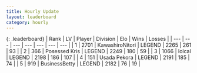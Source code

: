 ```yaml
---
title: Hourly Update
layout: leaderboard
category: hourly
---
```


{: .leaderboard}
| Rank | LV | Player | Division | Elo | Wins | Losses |
| --- | --- | --- | --- | --- | --- | --- |
| <span data-change="0">1</span> | 2701 | <span title="ID: 164871">KawashiroNitori</span> | LEGEND | <span data-change="0">2265</span> | <span data-change="0">261</span> | <span data-change="0">93</span> |
| <span data-change="0">2</span> | 366 | <span title="ID: 402846">Posessed Kris</span> | LEGEND | <span data-change="0">2249</span> | <span data-change="0">180</span> | <span data-change="0">59</span> |
| <span data-change="1">3</span> | 1066 | <span title="ID: 487583">lolcal</span> | LEGEND | <span data-change="17">2198</span> | <span data-change="2">186</span> | <span data-change="0">107</span> |
| <span data-change="-1">4</span> | 151 | <span title="ID: 641994">Usada Pekora</span> | LEGEND | <span data-change="0">2191</span> | <span data-change="0">185</span> | <span data-change="0">74</span> |
| <span data-change="0">5</span> | 919 | <span title="ID: 113257">BusinessBetty</span> | LEGEND | <span data-change="5">2182</span> | <span data-change="3">76</span> | <span data-change="1">19</span> |